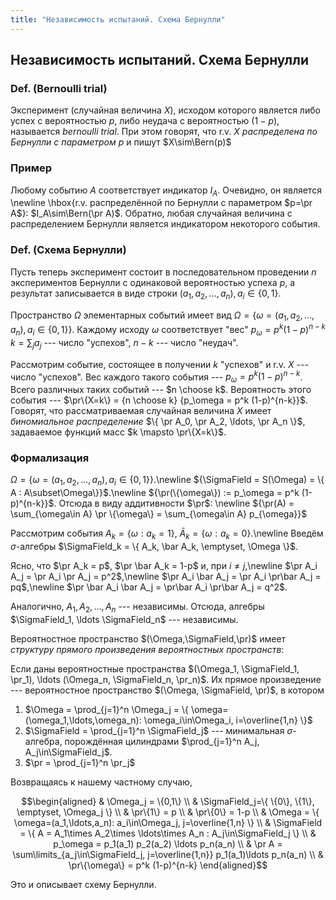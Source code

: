 ```yaml
---
title: "Независимость испытаний. Схема Бернулли"
---
```

## Независимость испытаний. Схема Бернулли ##

### Def. (Bernoulli trial) ###
Эксперимент (случайная величина $X$),
исходом которого является либо успех с вероятностью $p$,
либо неудача с вероятностью $(1-p)$, называется *bernoulli trial*.
При этом говорят, что r.v. $X$ *распределена по Бернулли с параметром $p$* и пишут $X\sim\Bern(p)$

### Пример ###
Любому событию $A$ соответствует индикатор $I_A$.
Очевидно, он является \newline
\hbox{r.v. распределённой по Бернулли с параметром $p=\pr A$}:
$I_A\sim\Bern(\pr A)$.
Обратно, любая случайная величина с распределением Бернулли является индикатором
некоторого события.

### Def. (Схема Бернулли) ###
Пусть теперь эксперимент состоит в последовательном проведении
$n$ экспериментов Бернулли с одинаковой вероятностью успеха $p$,
а результат записывается в виде строки $(a_1, a_2, \ldots, a_n), a_i\in \{0,1\}$.

Пространство $\Omega$ элементарных событий имеет вид
$\Omega = \{ \omega = (a_1, a_2, \ldots, a_n), a_i\in \{0,1\} \}$.
Каждому исходу $\omega$ соответствует "вес"
${p_\omega = p^k (1-p)^{n-k}}$
$k=\sum_j a_j$ --- число "успехов", $n-k$ --- число "неудач".

Рассмотрим событие, состоящее в получении $k$ "успехов"
и r.v. $X$ --- число "успехов".
Вес каждого такого события --- ${p_\omega = p^k (1-p)^{n-k}}$.
Всего различных таких событий --- $n \choose k$.
Вероятность этого события --- $\pr\{X=k\} = {n \choose k} {p_\omega = p^k (1-p)^{n-k}}$.
Говорят, что рассматриваемая случайная величина $X$
имеет *биномиальное распределение* $\{ \pr A_0, \pr A_2, \ldots, \pr A_n \}$,
задаваемое функций масс $k \mapsto \pr\{X=k\}$.


### Формализация ###
${\Omega = \{ \omega = (a_1, a_2, \ldots, a_n), a_i\in \{0,1\} \}}$.\newline
${\SigmaField = S(\Omega) = \{ A : A\subset\Omega\}}$.\newline
${\pr(\{\omega\}) := p_\omega = p^k (1-p)^{n-k}}$. Отсюда в виду аддитивности $\pr$: \newline
${\pr(A) = \sum_{\omega\in A} \pr \{\omega\} = \sum_{\omega\in A} p_{\omega}}$

Рассмотрим события $A_k = \{\omega: a_k = 1\}$, $\bar A_k = \{\omega: a_k = 0\}$.\newline
Введём $\sigma$-алгебры $\SigmaField_k = \{ A_k, \bar A_k, \emptyset, \Omega \}$.

Ясно, что $\pr A_k = p$, $\pr \bar A_k = 1-p$ и,
при $i\neq j$,\newline
$\pr A_i A_j = \pr A_i \pr A_j = p^2$,\newline
$\pr A_i \bar A_j = \pr A_i \pr\bar A_j = pq$,\newline
$\pr \bar A_i \bar A_j = \pr\bar A_i \pr\bar A_j = q^2$.

Аналогично, $A_1, A_2, \ldots, A_n$ --- независимы.
Отсюда, алгебры $\SigmaField_1, \ldots \SigmaField_n$ --- независимы.

Вероятностное пространство $(\Omega,\SigmaField,\pr)$
имеет *структуру прямого произведения вероятностных пространств*:

Если даны вероятностные пространства
$(\Omega_1, \SigmaField_1, \pr_1), \ldots (\Omega_n, \SigmaField_n, \pr_n)$.
Их прямое произведение --- вероятностное пространство $(\Omega, \SigmaField, \pr)$,
в котором

1. $\Omega = \prod_{j=1}^n \Omega_j = \{ \omega=(\omega_1,\ldots,\omega_n): \omega_i\in\Omega_i, i=\overline{1,n} \}$
2. $\SigmaField = \prod_{j=1}^n \SigmaField_j$ --- минимальная $\sigma$-алгебра, порождённая цилиндрами $\prod_{j=1}^n A_j, A_j\in\SigmaField_j$.
3. $\pr = \prod_{j=1}^n \pr_j$

Возвращаясь к нашему частному случаю,

  $$\begin{aligned}
  & \Omega_j = \{0,1\} \\
  & \SigmaField_j=\{ \{0\}, \{1\}, \emptyset, \Omega_j \} \\
  & \pr\{1\} = p \\
  & \pr\{0\} = 1-p \\
  & \Omega = \{ \omega=(a_1,\ldots,a_n): a_i\in\Omega_j, j=\overline{1,n} \} \\
  & \SigmaField = \{ A = A_1\times A_2\times \ldots\times A_n : A_j\in\SigmaField_j \} \\
  & p_\omega = p_1(a_1) p_2(a_2) \ldots p_n(a_n) \\
  & \pr A = \sum\limits_{a_j\in\SigmaField_j, j=\overline{1,n}} p_1(a_1)\ldots p_n(a_n) \\
  & \pr\{\omega\} = p^k (1-p)^{n-k}
  \end{aligned}$$

Это и описывает схему Бернулли.
